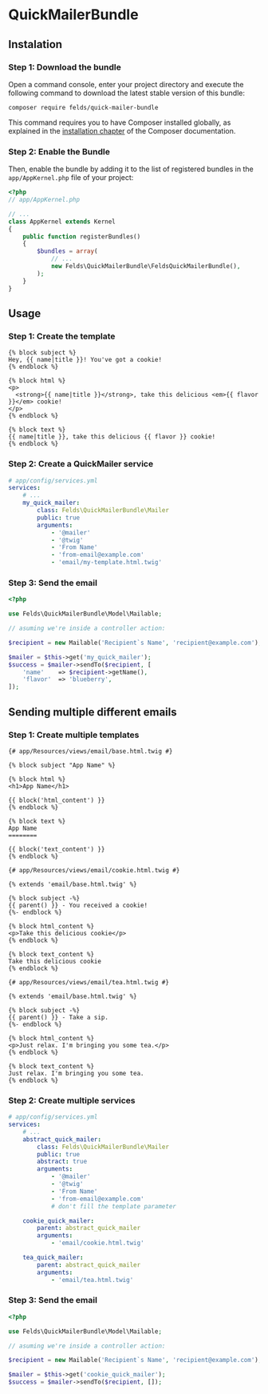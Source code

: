 QuickMailerBundle
=================


## Instalation

### Step 1: Download the bundle

Open a command console, enter your project directory and execute the
following command to download the latest stable version of this bundle:

```console
composer require felds/quick-mailer-bundle
```
This command requires you to have Composer installed globally, as explained
in the [installation chapter](https://getcomposer.org/doc/00-intro.md)
of the Composer documentation.

### Step 2: Enable the Bundle

Then, enable the bundle by adding it to the list of registered bundles
in the `app/AppKernel.php` file of your project:

```php
<?php
// app/AppKernel.php

// ...
class AppKernel extends Kernel
{
    public function registerBundles()
    {
        $bundles = array(
            // ...
            new Felds\QuickMailerBundle\FeldsQuickMailerBundle(),
        );
    }
}
```


## Usage

### Step 1: Create the template

```twig
{% block subject %}
Hey, {{ name|title }}! You've got a cookie!
{% endblock %}

{% block html %}
<p>
  <strong>{{ name|title }}</strong>, take this delicious <em>{{ flavor }}</em> cookie!
</p>
{% endblock %}

{% block text %}
{{ name|title }}, take this delicious {{ flavor }} cookie!
{% endblock %}
```

### Step 2: Create a QuickMailer service

```yaml
# app/config/services.yml
services:
    # ...
    my_quick_mailer:
        class: Felds\QuickMailerBundle\Mailer
        public: true
        arguments:
            - '@mailer'
            - '@twig'
            - 'From Name'
            - 'from-email@example.com'
            - 'email/my-template.html.twig'
```

### Step 3: Send the email

```php
<?php

use Felds\QuickMailerBundle\Model\Mailable;

// asuming we're inside a controller action:

$recipient = new Mailable('Recipient`s Name', 'recipient@example.com');

$mailer = $this->get('my_quick_mailer');
$success = $mailer->sendTo($recipient, [
    'name'    => $recipient->getName(),
    'flavor'  => 'blueberry',
]);
```


## Sending multiple different emails


### Step 1: Create multiple templates

```twig
{# app/Resources/views/email/base.html.twig #}

{% block subject "App Name" %}

{% block html %}
<h1>App Name</h1>

{{ block('html_content') }}
{% endblock %}

{% block text %}
App Name
========

{{ block('text_content') }}
{% endblock %}
```

```twig
{# app/Resources/views/email/cookie.html.twig #}

{% extends 'email/base.html.twig' %}

{% block subject -%}
{{ parent() }} - You received a cookie!
{%- endblock %}

{% block html_content %}
<p>Take this delicious cookie</p>
{% endblock %}

{% block text_content %}
Take this delicious cookie
{% endblock %}
```

```twig
{# app/Resources/views/email/tea.html.twig #}

{% extends 'email/base.html.twig' %}

{% block subject -%}
{{ parent() }} - Take a sip.
{%- endblock %}

{% block html_content %}
<p>Just relax. I'm bringing you some tea.</p>
{% endblock %}

{% block text_content %}
Just relax. I'm bringing you some tea.
{% endblock %}
```


### Step 2: Create multiple services

```yaml
# app/config/services.yml
services:
    # ...
    abstract_quick_mailer:
        class: Felds\QuickMailerBundle\Mailer
        public: true
        abstract: true
        arguments:
            - '@mailer'
            - '@twig'
            - 'From Name'
            - 'from-email@example.com'
            # don't fill the template parameter

    cookie_quick_mailer:
        parent: abstract_quick_mailer
        arguments:
            - 'email/cookie.html.twig'

    tea_quick_mailer:
        parent: abstract_quick_mailer
        arguments:
            - 'email/tea.html.twig'
```

### Step 3: Send the email

```php
<?php

use Felds\QuickMailerBundle\Model\Mailable;

// asuming we're inside a controller action:

$recipient = new Mailable('Recipient`s Name', 'recipient@example.com');

$mailer = $this->get('cookie_quick_mailer');
$success = $mailer->sendTo($recipient, []);
```
